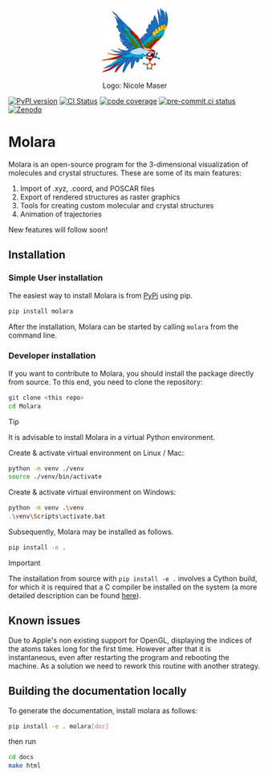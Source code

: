 <div align="center">
<img src="img/MolaraLogo.svg" alt="inPsights Logo" height="128"/>
<p>Logo: Nicole Maser</p>
</div>

[![PyPI version](https://badge.fury.io/py/Molara.svg)](https://badge.fury.io/py/Molara)
[![CI Status](https://github.com/Molara-Lab/Molara/actions/workflows/test.yml/badge.svg)](https://github.com/Molara-Lab/Molara/actions/workflows/test.yml)
[![code coverage](https://img.shields.io/codecov/c/gh/Molara-Lab/Molara)](https://codecov.io/gh/Molara-Lab/Molara)
[![pre-commit.ci status](https://results.pre-commit.ci/badge/github/Molara-Lab/Molara/main.svg)](https://results.pre-commit.ci/latest/github/Molara-Lab/Molara/main)
[![Zenodo](https://img.shields.io/badge/DOI-10.5281/zenodo.11120926-blue?logo=Zenodo&logoColor=white)](https://zenodo.org/records/11120926)

# Molara

Molara is an open-source program for the 3-dimensional visualization of molecules and crystal structures. These are some of its main features:

1. Import of .xyz, .coord, and POSCAR files
2. Export of rendered structures as raster graphics
3. Tools for creating custom molecular and crystal structures
4. Animation of trajectories

New features will follow soon!

## Installation

### Simple User installation

The easiest way to install Molara is from [PyPi](https://pypi.org/project/Molara/) using pip.

```bash
pip install molara
```

After the installation, Molara can be started by calling `molara` from the command line.

### Developer installation

If you want to contribute to Molara, you should install the package directly from source. To this end, you need to clone the repository:

```bash
git clone <this repo>
cd Molara
```

>[!TIP]
>It is advisable to install Molara in a virtual Python environment.
>
>Create & activate virtual environment on Linux / Mac:
>
>```bash
>python -m venv ./venv
>source ./venv/bin/activate
>```
>
>Create & activate virtual environment on Windows:
>
>```bash
>python -m venv .\venv
>.\venv\Scripts\activate.bat
>```

Subsequently, Molara may be installed as follows.

```bash
pip install -e .
```

> [!IMPORTANT]
> The installation from source with `pip install -e .` involves a Cython build, for which it is required that a C compiler be installed on the system (a more detailed description can be found [here](https://cython.readthedocs.io/en/latest/src/quickstart/install.html)).

## Known issues

Due to Apple's non existing support for OpenGL, displaying the indices of the atoms takes long for the first time. However after that it is instantaneous, even after restarting the program and rebooting the machine. As a solution we need to rework this routine with another strategy.

## Building the documentation locally

To generate the documentation, install molara as follows:

```bash
pip install -e . molara[doc]

```

then run

```bash
cd docs
make html
```
